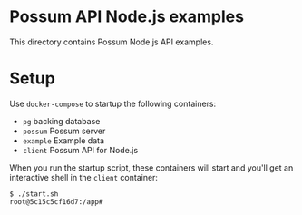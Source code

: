 # Possum API Node.js examples

This directory contains Possum Node.js API examples.

# Setup

Use `docker-compose` to startup the following containers:

* `pg` backing database
* `possum` Possum server
* `example` Example data
* `client` Possum API for Node.js

When you run the startup script, these containers will start and you'll get an interactive shell in the `client` container:

```sh-session
$ ./start.sh
root@5c15c5cf16d7:/app# 
```
